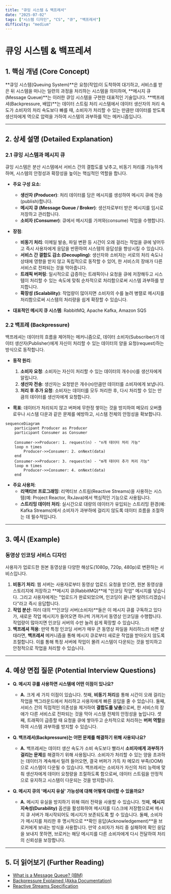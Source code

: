 ```yaml
---
title: "큐잉 시스템 & 백프레셔"
date: "2025-07-02"
tags: ["시스템 디자인", "CS", "큐", "백프레셔"]
difficulty: "medium"
---
```


# 큐잉 시스템 & 백프레셔

## 1. 핵심 개념 (Core Concept)

**큐잉 시스템(Queuing System)**은 요청(작업)이 도착하여 대기하고, 서비스를 받은 뒤 시스템을 떠나는 일련의 과정을 처리하는 시스템을 의미하며, **메시지 큐(Message Queue)**는 이러한 큐잉 시스템을 구현한 대표적인 기술입니다. **백프레셔(Backpressure, 배압)**는 데이터 스트림 처리 시스템에서 데이터 생산자의 처리 속도가 소비자의 처리 속도보다 빠를 때, 소비자가 처리할 수 있는 만큼만 데이터를 받도록 생산자에게 역으로 압력을 가하여 시스템의 과부하를 막는 메커니즘입니다.

---

## 2. 상세 설명 (Detailed Explanation)

### 2.1 큐잉 시스템과 메시지 큐

큐잉 시스템은 분산 시스템에서 서비스 간의 결합도를 낮추고, 비동기 처리를 가능하게 하며, 시스템의 안정성과 확장성을 높이는 핵심적인 역할을 합니다.

*   **주요 구성 요소**:
    *   **생산자 (Producer)**: 처리   데이터를 담은 메시지를 생성하여 메시지 큐에 전송(publish)합니다.
    *   **메시지 큐 (Message Queue / Broker)**: 생산자로부터 받은 메시지를 임시로 저장하고 관리합니다.
    *   **소비자 (Consumer)**: 큐에서 메시지를 가져와(consume) 작업을 수행합니다.

*   **장점**:
    *   **비동기 처리**: 이메일 발송, 파일 변환 등 시간이 오래 걸리는 작업을 큐에 넣어두고 즉시 사용자에게 응답을 반환하여 시스템의 응답성을 향상시킬 수 있습니다.
    *   **서비스 간 결합도 감소 (Decoupling)**: 생산자와 소비자는 서로의 처리 속도나 상태에 영향을 받지 않고 독립적으로 동작할 수 있어, 한 서비스의 장애가 다른 서비스로 전파되는 것을 막아줍니다.
    *   **트래픽 버퍼링**: 일시적으로 급증하는 트래픽이나 요청을 큐에 저장해두고 시스템이 처리할 수 있는 속도에 맞춰 순차적으로 처리함으로써 시스템 과부하를 방지합니다.
    *   **확장성 (Scalability)**: 작업량이 많아지면 소비자의 수를 늘려 병렬로 메시지를 처리함으로써 시스템의 처리량을 쉽게 확장할 수 있습니다.

*   **대표적인 메시지 큐 시스템**: RabbitMQ, Apache Kafka, Amazon SQS

### 2.2 백프레   (Backpressure)

백프레셔는 데이터의 흐름을 제어하는 메커니즘으로, 데이터 소비자(Subscriber)가 데이터 생산자(Publisher)에게 자신이 처리할 수 있는 데이터의 양을 요청(request)하는 방식으로 동작합니다.

*   **동작 원리**:
    1.  **소비자 요청**: 소비자는 자신이 처리할 수 있는 데이터의 개수(n)를 생산자에게 알립니다.
    2.  **생산자 전송**: 생산자는 요청받은 개수(n)만큼만 데이터를 소비자에게 보냅니다.
    3.  **처리 후 추가 요청**: 소비자는 데이터를 모두 처리한 후, 다시 처리할 수 있는 만큼의 데이터를 생산자에게 요청합니다.

*   **목표**: 데이터가 처리되지 않고 버퍼에 무한정 쌓이는 것을 방지하여 메모리 오버플로우나 시스템 다운과 같은 문제를 예방하고, 시스템 전체의 안정성을 확보합니다.

```mermaid
sequenceDiagram
    participant Producer as Producer
    participant Consumer as Consumer

    Consumer->>Producer: 1. request(n) - "n개 데이터 처리 가능"
    loop n times
        Producer->>Consumer: 2. onNext(data)
    end
    Consumer->>Producer: 3. request(m) - "m개 데이터 추가 처리 가능"
    loop m times
        Producer->>Consumer: 4. onNext(data)
    end
```

*   **주요 사용처**:
    *   **리액티브 프로그래밍**: 리액티브 스트림(Reactive Streams)을 사용하는 시스템(예: Project Reactor, RxJava)에서 핵심적인 기능으로 사용됩니다.
    *   **스트리밍 데이터 처리**: 실시간으로 대량의 데이터가 유입되는 스트리밍 환경(예: Kafka Streams)에서 소비자가 과부하에 걸리지 않도록 데이터 흐름을 조절하는 데 필수적입니다.

---

## 3. 예시 (Example)

### 동영상 인코딩 서비스 디자인

사용자가 업로드한 원본 동영상을 다양한 해상도(1080p, 720p, 480p)로 변환하는 서비스입니다.

1.  **비동기 처리**: 웹 서버는 사용자로부터 동영상 업로드 요청을 받으면, 원본 동영상을 스토리지에 저장하고 **메시지 큐(RabbitMQ)**에 "인코딩 작업" 메시지를 넣습니다. 그리고 사용자에게는 "업로드가 완료되었으며, 인코딩이 끝나면 알려드리겠습니다"라고 즉시 응답합니다.
2.  **작업 분산**: 여러 대의 **인코딩 서버(소비자)**들은 이 메시지 큐를 구독하고 있다가, 새로운 작업 메시지가 들어오면 하나씩 가져가서 동영상 인코딩을 수행합니다. 작업량이 많아지면 인코딩 서버의 수만 늘려 쉽게 확장할 수 있습니다.
3.  **백프레셔 적용**: 만약 특정 인코딩 서버가 매우 큰 동영상 파일을 처리하느라 바쁜 상태라면, **백프레셔** 메커니즘을 통해 메시지 큐로부터 새로운 작업을 받아오지 않도록 조절합니다. 이를 통해 특정 서버에 작업이 몰려 시스템이 다운되는 것을 방지하고 안정적으로 작업을 처리할 수 있습니다.

---

## 4. 예상 면접 질문 (Potential Interview Questions)

*   **Q. 메시지 큐를 사용하면 시스템에 어떤 이점이 있나요?**
    *   **A.** 크게 세 가지 이점이 있습니다. 첫째, **비동기 처리**를 통해 시간이 오래 걸리는 작업을 백그라운드에서 처리하고 사용자에게 빠른 응답을 줄 수 있습니다. 둘째, 서비스 간의 직접적인 의존성을 제거하여 **결합도를 낮춤**으로써, 한 서비스의 장애가 다른 서비스로 전파되는 것을 막아 시스템 전체의 안정성을 높입니다. 셋째, 트래픽이 급증할 때 요청을 큐에 쌓아두고 순차적으로 처리하는 **버퍼 역할**을 하여 시스템 과부하를 방지할 수 있습니다.

*   **Q. 백프레셔(Backpressure)는 어떤 문제를 해결하기 위해 사용되나요?**
    *   **A.** 백프레셔는 데이터 생산 속도가 소비 속도보다 빨라서 **소비자에게 과부하가 걸리는 문제**를 해결하기 위해 사용됩니다. 소비자가 처리할 수 있는 양을 초과하는 데이터가 계속해서 밀려 들어오면, 결국 버퍼가 가득 차 메모리 부족(OOM)으로 시스템이 다운될 수 있습니다. 백프레셔는 소비자가 자신의 처리 능력에 맞춰 생산자에게 데이터 요청량을 조절하도록 함으로써, 데이터 스트림을 안정적으로 유지하고 시스템이 다운되는 것을 방지합니다.

*   **Q. 메시지 큐의 '메시지 유실' 가능성에 대해 어떻게 대비할 수 있을까요?**
    *   **A.** 메시지 유실을 방지하기 위해 여러 전략을 사용할 수 있습니다. 첫째, **메시지 지속성(Durability)** 옵션을 활성화하여 메시지를 디스크에 저장함으로써 메시지 큐 서버가 재시작되어도 메시지가 보존되도록 할 수 있습니다. 둘째, 소비자가 메시지를 처리한 후 명시적으로 **확인 응답(Acknowledgement)**을 브로커에게 보내는 방식을 사용합니다. 만약 소비자가 처리 중 실패하여 확인 응답을 보내지 못하면, 브로커는 해당 메시지를 다른 소비자에게 다시 전달하여 처리의 신뢰성을 보장합니다.

---

## 5. 더 읽어보기 (Further Reading)

*   [What is a Message Queue? (IBM)](https://www.ibm.com/topics/message-queues)
*   [Backpressure Explained (Akka Documentation)](https://doc.akka.io/docs/akka/current/stream/stream-backpressure.html)
*   [Reactive Streams Specification](https://www.reactive-streams.org/)